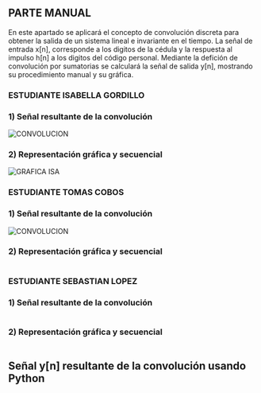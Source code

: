 PARTE MANUAL
---------------
En este apartado se aplicará el concepto de convolución discreta para obtener la salida de un sistema lineal e invariante en el tiempo. La señal de entrada x[n], corresponde a los digitos de la cédula y la respuesta al impulso h[n] a los digitos del código personal. Mediante la defición de convolución por sumatorias se calculará la señal de salida y[n], mostrando su procedimiento manual y su gráfica. 

### ESTUDIANTE ISABELLA GORDILLO
### 1) Señal resultante de la convolución 
![CONVOLUCION](https://github.com/TomasCobos-rgb/INFORME-2-LAB-SE-ALES-/blob/main/Im%C3%A1genes%20Parte%20A/Parte%20A%201.jpg?raw=true)

### 2) Representación gráfica y secuencial
![GRAFICA ISA](https://github.com/TomasCobos-rgb/INFORME-2-LAB-SE-ALES-/blob/main/Im%C3%A1genes%20Parte%20A/Parte%20A%202.jpg?raw=true)

### ESTUDIANTE TOMAS COBOS
### 1) Señal resultante de la convolución 
![CONVOLUCION](https://github.com/TomasCobos-rgb/INFORME-2-LAB-SE-ALES-/blob/main/Im%C3%A1genes%20Parte%20A/IMAGEN%20TOMAS%201.jpg?raw=true)

### 2) Representación gráfica y secuencial
![]()

### ESTUDIANTE SEBASTIAN LOPEZ
### 1) Señal resultante de la convolución 
![]()

### 2) Representación gráfica y secuencial
![]()


## Señal y[n] resultante de la convolución usando Python
